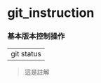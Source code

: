 # git_instruction

### 基本版本控制操作

<table>
    <tr>
        <td>git status</td>
    </tr>
</table>

>這是註解
